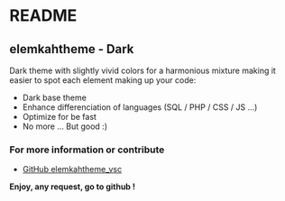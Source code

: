 # README
## elemkahtheme - Dark
Dark theme with slightly vivid colors for a harmonious mixture making it easier to spot each element making up your code:

* Dark base theme
* Enhance differenciation of languages (SQL / PHP / CSS / JS ...)
* Optimize for be fast
* No more ... But good :)


### For more information or contribute
* [GitHub elemkahtheme_vsc](https://github.com/Elemkah/elemkahtheme_vsc)

**Enjoy, any request, go to github !**